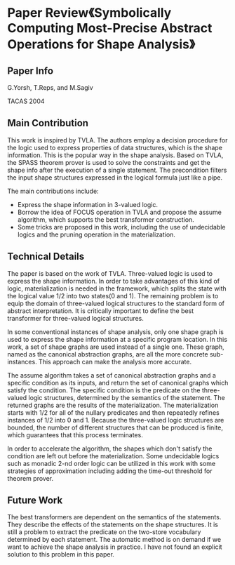 # Paper Review《Symbolically Computing Most-Precise Abstract Operations for Shape Analysis》

## Paper Info

G.Yorsh, T.Reps, and M.Sagiv

TACAS 2004

## Main Contribution

This work is inspired by TVLA. The authors employ a decision procedure for the logic used to express properties of data structures, which is the shape information. This is the popular way in the shape analysis. Based on TVLA, the SPASS theorem prover is used to solve the constraints and get the shape info after the execution of a single statement. The precondition filters the input shape structures expressed in the logical formula just like a pipe.

The main contributions include:

- Express the shape information in 3-valued logic.
- Borrow the idea of FOCUS operation in TVLA and propose the assume algorithm, which supports the best transformer construction.
- Some tricks are proposed in this work, including the use of undecidable logics and the pruning operation in the materialization.

## Technical Details

The paper is based on the work of TVLA. Three-valued logic is used to express the shape information. In order to take advantages of this kind of logic, materialization is needed in the framework, which splits the state with the logical value 1/2 into two states(0 and 1). The remaining problem is to equip the domain of three-valued logical structures to the standard form of abstract interpretation. It is critically important to define the best transformer for three-valued logical structures.

In some conventional instances of shape analysis, only one shape graph is used to express the shape information at a specific program location. In this work, a set of shape graphs are used instead of a single one. These graph, named as the canonical abstraction graphs, are all the more concrete sub-instances. This approach can make the analysis more accurate.

The assume algorithm takes a set of canonical abstraction graphs and a specific condition as its inputs, and return the set of canonical graphs which satisfy the condition. The specific condition is the predicate on the three-valued logic structures, determined by the semantics of the statement. The returned graphs are the results of the materialization. The materialization starts with 1/2 for all of the nullary predicates and then repeatedly refines instances of 1/2 into 0 and 1. Because the three-valued logic structures are bounded, the number of different structures that can be produced is finite, which guarantees that this process terminates.

In order to accelerate the algorithm, the shapes which don't satisfy the condition are left out before the materialization. Some undecidable logics such as monadic 2-nd order logic can be utilized in this work with some strategies of approximation including adding the time-out threshold for theorem prover.

## Future Work

The best transformers are dependent on the semantics of the statements. They describe the effects of the statements on the shape structures. It is still a problem to extract the predicate on the two-store vocabulary determined by each statement. The automatic method is on demand if we want to achieve the shape analysis in practice. I have not found an explicit solution to this problem in this paper.
